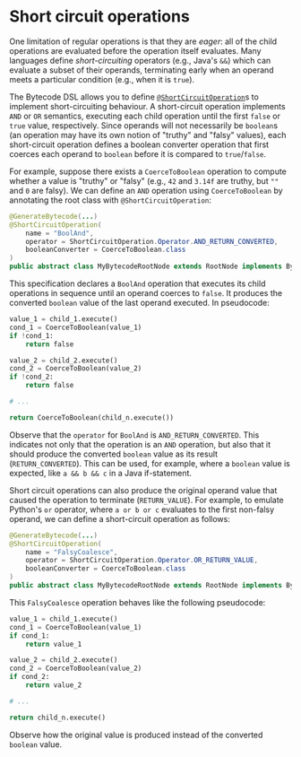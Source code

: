 # Short circuit operations

One limitation of regular operations is that they are *eager*: all of the child operations are evaluated before the operation itself evaluates.
Many languages define *short-circuiting* operators (e.g., Java's `&&`) which can evaluate a subset of their operands, terminating early when an operand meets a particular condition (e.g., when it is `true`).

The Bytecode DSL allows you to define [`@ShortCircuitOperation`](https://github.com/oracle/graal/blob/master/truffle/src/com.oracle.truffle.api.bytecode./src/com/oracle/truffle/api/bytecode/ShortCircuitOperation.java)s to implement short-circuiting behaviour.
A short-circuit operation implements `AND` or `OR` semantics, executing each child operation until the first `false` or `true` value, respectively.
Since operands will not necessarily be `boolean`s (an operation may have its own notion of "truthy" and "falsy" values), each short-circuit operation defines a boolean converter operation that first coerces each operand to `boolean` before it is compared to `true`/`false`.

For example, suppose there exists a `CoerceToBoolean` operation to compute whether a value is "truthy" or "falsy" (e.g., `42` and `3.14f` are truthy, but `""` and `0` are falsy).
We can define an `AND` operation using `CoerceToBoolean` by annotating the root class with `@ShortCircuitOperation`:
```java
@GenerateBytecode(...)
@ShortCircuitOperation(
    name = "BoolAnd",
    operator = ShortCircuitOperation.Operator.AND_RETURN_CONVERTED,
    booleanConverter = CoerceToBoolean.class
)
public abstract class MyBytecodeRootNode extends RootNode implements BytecodeRootNode { ... }
```
This specification declares a `BoolAnd` operation that executes its child operations in sequence until an operand coerces to `false`.
It produces the converted `boolean` value of the last operand executed.
In pseudocode:

```python
value_1 = child_1.execute()
cond_1 = CoerceToBoolean(value_1)
if !cond_1:
    return false

value_2 = child_2.execute()
cond_2 = CoerceToBoolean(value_2)
if !cond_2:
    return false

# ...

return CoerceToBoolean(child_n.execute())
```

Observe that the `operator` for `BoolAnd` is `AND_RETURN_CONVERTED`.
This indicates not only that the operation is an `AND` operation, but also that it should produce the converted `boolean` value as its result (`RETURN_CONVERTED`).
This can be used, for example, where a `boolean` value is expected, like `a && b && c` in a Java if-statement.

Short circuit operations can also produce the original operand value that caused the operation to terminate (`RETURN_VALUE`).
For example, to emulate Python's `or` operator, where `a or b or c` evaluates to the first non-falsy operand, we can define a short-circuit operation as follows:

```java
@GenerateBytecode(...)
@ShortCircuitOperation(
    name = "FalsyCoalesce",
    operator = ShortCircuitOperation.Operator.OR_RETURN_VALUE,
    booleanConverter = CoerceToBoolean.class
)
public abstract class MyBytecodeRootNode extends RootNode implements BytecodeRootNode { ... }
```

This `FalsyCoalesce` operation behaves like the following pseudocode:

```python
value_1 = child_1.execute()
cond_1 = CoerceToBoolean(value_1)
if cond_1:
    return value_1

value_2 = child_2.execute()
cond_2 = CoerceToBoolean(value_2)
if cond_2:
    return value_2

# ...

return child_n.execute()
```

Observe how the original value is produced instead of the converted `boolean` value.
